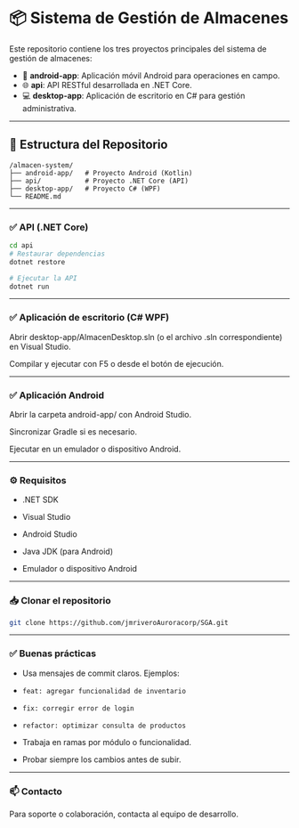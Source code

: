 # 📦 Sistema de Gestión de Almacenes

Este repositorio contiene los tres proyectos principales del sistema de gestión de almacenes:

- 📱 **android-app**: Aplicación móvil Android para operaciones en campo.
- 🌐 **api**: API RESTful desarrollada en .NET Core.
- 💻 **desktop-app**: Aplicación de escritorio en C# para gestión administrativa.

---

## 📁 Estructura del Repositorio

```text
/almacen-system/
├── android-app/   # Proyecto Android (Kotlin)
├── api/           # Proyecto .NET Core (API)
├── desktop-app/   # Proyecto C# (WPF)
└── README.md
```

---

### ✅ API (.NET Core)

```bash
cd api
# Restaurar dependencias
dotnet restore

# Ejecutar la API
dotnet run
```
---

### ✅ Aplicación de escritorio (C# WPF)
Abrir desktop-app/AlmacenDesktop.sln (o el archivo .sln correspondiente) en Visual Studio.

Compilar y ejecutar con F5 o desde el botón de ejecución.

---

### ✅ Aplicación Android
Abrir la carpeta android-app/ con Android Studio.

Sincronizar Gradle si es necesario.

Ejecutar en un emulador o dispositivo Android.

---

### ⚙️ Requisitos
- .NET SDK

- Visual Studio

- Android Studio

- Java JDK (para Android)

- Emulador o dispositivo Android

---

### 📥 Clonar el repositorio
```bash
git clone https://github.com/jmriveroAuroracorp/SGA.git
```
---

### ✅ Buenas prácticas
- Usa mensajes de commit claros. Ejemplos:

- `feat: agregar funcionalidad de inventario`

- `fix: corregir error de login`

- `refactor: optimizar consulta de productos`

- Trabaja en ramas por módulo o funcionalidad.

- Probar siempre los cambios antes de subir.

---

### 📫 Contacto
Para soporte o colaboración, contacta al equipo de desarrollo.
